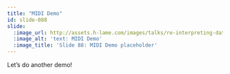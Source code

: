 ```yaml
---
title: "MIDI Demo"
id: slide-088
slide:
  :image_url: http://assets.h-lame.com/images/talks/re-interpreting-data/rubyconf-2023/slides/051.png
  :image_alt: 'text: MIDI Demo'
  :image_title: 'Slide 88: MIDI Demo placeholder'
---
```

Let’s do another demo!
